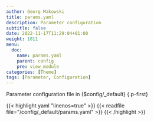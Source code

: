 ```yaml
---
author: Georg Makowski
title: params.yaml
description: Parameter configuration
subtitle: false
date: 2022-11-17T11:29:04+01:00 
weight: 1011
menu:
  doc:
    name: params.yaml
    parent: config
    pre: view_module
categories: [Theme]
tags: [Parameter, Configuration]
---
```


Parameter configuration file in {$config/_default}
{.p-first} <!--more-->

{{< highlight yaml "linenos=true" >}}
{{< readfile file="/config/_default/params.yaml" >}}
{{< /highlight >}}
